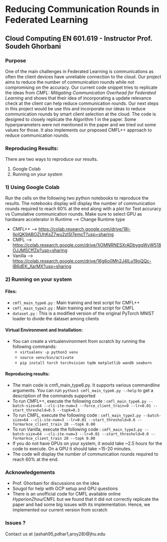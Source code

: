 
# Reducing Communication Rounds in Federated Learning

## Cloud Computing EN 601.619 - Instructor Prof. Soudeh Ghorbani

### Purpose
One of the main challenges in Federated Learning is communications as often the client devices have unreliable connection to the cloud. Our project aims to reduce the number of communication rounds while not compromising on the accuracy. Our current code snippet tries to replicate the ideas from *CMFL: Mitigating Communication Overhead for Federated Learning* and shows that their idea of incorporating a update relevance check at the client can help reduce communication rounds. Our next steps in this project would be use this and incorporate our ideas to reduce communication rounds by smart client selection at the cloud. The code is designed to closely replicate the Algorithm 1 in the paper. Some hyperparameters were not mentioned in the paper and we tried out some values for those. It also implements our proposed CMFL++ approach to reduce communication rounds.


### Reproducing Results:
There are two ways to reproduce our results.

1. Google Colab
2. Running on your system

### 1) Using Google Colab
Run the cells on the following two python notebooks to reproduce the results. The notebooks display will display the number of communication rounds required to reach 60% at the end along with a plot for Test accuracy vs Cumulative communication rounds. Make sure to select GPU as hardware accelerator in Runtime --> Change Runtime type
- CMFL++ --> https://colab.research.google.com/drive/18j-IIpIQK9ABOZUhKsZ7wu2zlSl7emcT?usp=sharing
- CMFL   --> https://colab.research.google.com/drive/1jOMNRNESXrADbygqWvW518OJJMSCffZp?usp=sharing
- Vanilla --> https://colab.research.google.com/drive/16g6o0Mh2J4ILu19oQQc-lB6dEK_XarMX?usp=sharing

### 2) Running on your system
#### Files:
- `cmfl_main_type6.py` : Main training and test script for CMFL++
- `cmfl_main_type3.py` : Main training and test script for CMFL
- `dataset.py` : This is a modified version of the original PyTorch MNIST loader to divide the dataset among clients

#### Virtual Environment and Installation:
- You can create a virtualenvironment from scratch by running the following commands:
	+ `virtualenv -p python3 venv`
	+ `source venv/bin/activate`
	+ `pip install torch torchvision tqdm matplotlib wandb seaborn`

#### Reproducing results:
- The main code is cmfl_main_type6.py. It supports various commandline arguments. You can run `python3 cmfl_main_type6.py --help` to get a description of the commands supported
- To run CMFL++, execute the following code : `cmfl_main_type6.py --batch-size=64 --cli-ite-num=3 --force_client_train=0 --lr=0.01 --start_threshold=0.5 --topk=0.3`
- To run CMFL, execute the following code : `cmfl_main_type3.py --batch-size=64 --cli-ite-num=3 --lr=0.01 --start_threshold=0.6 --formarkce_client_train 20 --topk 0.00`
- To run Vanilla, execute the following code : `cmfl_main_type3.py --batch-size=64 --cli-ite-num=3 --lr=0.01 --start_threshold=0.0 --formarkce_client_train 20 --topk 0.00`
- If you do not have GPUs on your system, it would take ~2.5 hours for the code to execute. On a GPU it should take ~15-20 minutes.
- The code will display the number of communication rounds required to reach 60% at the end. 


### Acknowledgements
- Prof. Ghorbani for discussions on the idea
- Sougol for help with GCP setup and GPU questions
- There is an unofficial code for CMFL available online *HyperionZhou/CMFL* but we found that it did not correctly replicate the paper and had some big issues with its implementation. Hence, we implemented our current version from scratch 


### Issues ?
Contact us at {ashah95,pdhar1,aroy28}@jhu.edu














